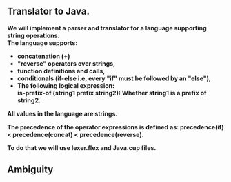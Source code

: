 ## <b> Translator to Java.
We will implement a parser and translator for a language supporting string operations.  
The language supports:
- concatenation (+) 
- "reverse" operators over strings,
- function definitions and calls,
- conditionals (if-else i.e, every "if" must be followed by an "else"),  
- The following logical expression:  
   is-prefix-of (string1 prefix string2): Whether string1 is a prefix of string2.  

All values in the language are strings.

The precedence of the operator expressions is defined as: precedence(if) < precedence(concat) < precedence(reverse).

To do that we will use lexer.flex and Java.cup files.

## Ambiguity  
